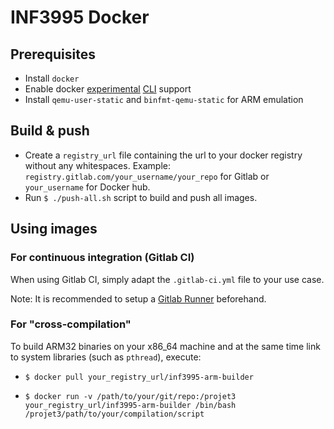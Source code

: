 # INF3995 Docker

## Prerequisites

- Install `docker`
- Enable docker [experimental](https://github.com/docker/cli/issues/947#issue-305437486) [CLI](https://docs.docker.com/engine/reference/commandline/dockerd/#description) support
- Install `qemu-user-static` and `binfmt-qemu-static` for ARM emulation

## Build & push

- Create a `registry_url` file containing the url to your docker registry without any whitespaces.
Example: `registry.gitlab.com/your_username/your_repo` for Gitlab or `your_username` for Docker hub.
- Run `$ ./push-all.sh` script to build and push all images.

## Using images

### For continuous integration (Gitlab CI)

When using Gitlab CI, simply adapt the `.gitlab-ci.yml` file to your use case.

Note: It is recommended to setup a [Gitlab Runner](https://github.com/abelfodil/gitlab-runner) beforehand.

### For "cross-compilation"

To build ARM32 binaries on your x86_64 machine and at the same time link to system libraries (such as `pthread`), execute:

- `$ docker pull your_registry_url/inf3995-arm-builder`

- `$ docker run -v /path/to/your/git/repo:/projet3 your_registry_url/inf3995-arm-builder /bin/bash /projet3/path/to/your/compilation/script`

